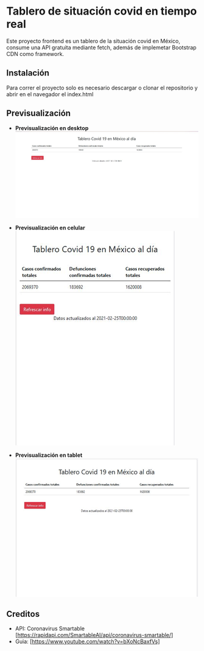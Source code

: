 # Tablero de situación covid en tiempo real
Este proyecto frontend es un tablero de la situación covid en México, consume una API gratuita mediante fetch, además de implemetar Bootstrap CDN como framework.

## Instalación
Para correr el proyecto solo es necesario descargar o clonar el repositorio y abrir en el navegador el index.html

## Previsualización
* __Previsualización en desktop__
![Imagen del proyecto desde el escritorio](Desktop-Preview.JPG)

* __Previsualización en celular__
![Imagen del proyecto desde el escritorio](Phone-Preview.JPG)

* __Previsualización en tablet__
![Imagen del proyecto desde el escritorio](Tablet-Preview.JPG)

## Creditos
- API: Coronavirus Smartable [https://rapidapi.com/SmartableAI/api/coronavirus-smartable/]
- Guia: [https://www.youtube.com/watch?v=bXoNcBaxfVs]
